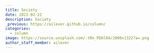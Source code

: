 ```yaml
---
title: Society
date: 2021-02-22
description: Society
_previous: https://ailever.github.io/column/
categories:
  - column
image: https://source.unsplash.com/-tRn_PD6lO4/2000x1322?a=.png
author_staff_member: ailever
---
```



